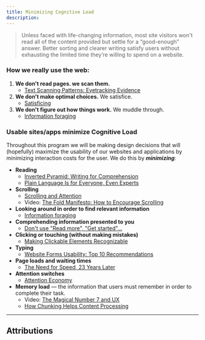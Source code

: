 ```yaml
---
title: Minimizing Cognitive Load
description: 
---
```


> Unless faced with life-changing information, most site visitors won't read all of the content provided but settle for a “good-enough” answer. Better sorting and clearer writing satisfy users without exhausting the limited time they’re willing to spend on a website.

### How we really use the web:
1. **We don't read pages. we scan them.**
    - [Text Scanning Patterns: Eyetracking Evidence](https://www.nngroup.com/articles/text-scanning-patterns-eyetracking/)
2. **We don't make optimal choices.** We satisfice.
    - [Satisficing](https://www.nngroup.com/articles/satisficing/)
3. **We don't figure out how things work.** We muddle through.
    - [Information foraging](https://www.nngroup.com/articles/information-foraging/)

### Usable sites/apps minimize Cognitive Load
Throughout this program we will be making design decisions that will (hopefully) maximize the usability of our websites and applications by minimizing interaction costs for the user. We do this by ***_minimizing_***:
- **Reading**
    - [Inverted Pyramid: Writing for Comprehension](https://www.nngroup.com/articles/inverted-pyramid/)
    - [Plain Language Is for Everyone, Even Experts](https://www.nngroup.com/articles/plain-language-experts/)
- **Scrolling**
    - [Scrolling and Attention](https://www.nngroup.com/articles/scrolling-and-attention/)
    - Video: [The Fold Manifesto: How to Encourage Scrolling](https://www.nngroup.com/videos/fold-manifesto/)
- **Looking around in order to find relevant information**
    - [Information foraging](https://www.nngroup.com/articles/information-foraging/)
- **Comprehending information presented to you**
    - [Don't use "Read more", "Get started"...](https://www.nngroup.com/articles/get-started/)
- **Clicking or touching (without making mistakes)**
    - [Making Clickable Elements Recognizable](https://www.nngroup.com/articles/clickable-elements/)
- **Typing**
    - [Website Forms Usability: Top 10 Recommendations](https://www.nngroup.com/articles/web-form-design/)
- **Page loads and waiting times**
    - [The Need for Speed, 23 Years Later](https://www.nngroup.com/articles/the-need-for-speed/)
- **Attention switches**
    - [Attention Economy](https://www.nngroup.com/articles/attention-economy/)
- **Memory load** ­— the information that users must remember in order to complete their task.
    - Video: [The Magical Number 7 and UX](https://www.nngroup.com/videos/magical-number-7-ux/)
    - [How Chunking Helps Content Processing](https://www.nngroup.com/articles/chunking/)

---

## Attributions
[^1]: [_Don't Make Me Think_](https://en.wikipedia.org/wiki/Don%27t_Make_Me_Think) by Steve Krug
